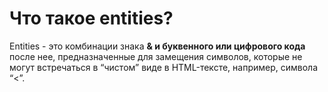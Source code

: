 Что такое entities?
=====================

Entities - это комбинации знака **& и буквенного или цифрового кода** после нее, предназначенные для замещения символов, которые не могут встречаться в “чистом” виде в HTML-тексте,  например, символа “<”.
